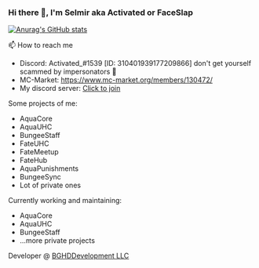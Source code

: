 ### Hi there 👋, I'm Selmir aka Activated or FaceSlap

[![Anurag's GitHub stats](https://github-readme-stats.vercel.app/api?username=ahmtvc&show_icons=true&theme=transparent)](https://github.com/anuraghazra/github-readme-stats)

📫 How to reach me
* Discord: Activated_#1539 [ID: 310401939177209866] don't get yourself scammed by impersonators 🐊 
* MC-Market: https://www.mc-market.org/members/130472/
* My discord server: [Click to join](https://discord.com/invite/kFUqPAj)

Some projects of me:
* AquaCore
* AquaUHC
* BungeeStaff
* FateUHC
* FateMeetup
* FateHub
* AquaPunishments
* BungeeSync
* Lot of private ones

Currently working and maintaining:
* AquaCore
* AquaUHC
* BungeeStaff
* ...more private projects

Developer @ [BGHDDevelopment LLC](https://bghddevelopment.com/)

<!--
**FaceSlap02/FaceSlap02** is a ✨ _special_ ✨ repository because its `README.md` (this file) appears on your GitHub profile.

Here are some ideas to get you started:

- 🔭 I’m currently working on ...
- 🌱 I’m currently learning ...
- 👯 I’m looking to collaborate on ...
- 🤔 I’m looking for help with ...
- 💬 Ask me about ...
- 📫 How to reach me: ...
- 😄 Pronouns: ...
- ⚡ Fun fact: ...
-->
